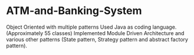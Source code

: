# ATM-and-Banking-System
Object Oriented with multiple patterns
Used Java as coding language. (Approximately 55 classes)
Implemented Module Driven Architecture and various other patterns (State pattern, Strategy pattern and abstract factory pattern).
